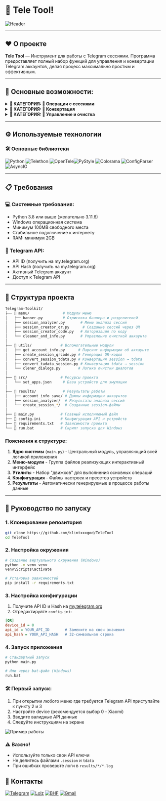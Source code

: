 # 🖤 Tele Tool!

![Header](https://i.ibb.co/W408CSt1/image.png)


---

## ♥️ О проекте

**Tele Tool** — Инструмент для работы с Telegram сессиями. Программа предоставляет полный набор функций для управления и конвертации Telegram аккаунтов, делая процесс максимально простым и эффективным.

---



## 🖤 Основные возможности:
<details>
  <summary><strong>📂 КАТЕГОРИЯ: 💫 Операции с сессиями</strong></summary>
  <br>
  
  <details>
    <summary><strong>└─ 💨 Анализ сессии</strong></summary>
    <br>
    
    1. Настройка device (Предлагает на выбор конфигурации девайсов для входа в сессию от их лица)
    2. Настройка API id and hash (Настройка данных для подключения к Telegram API)
    3. Открытие директории для загрузки данных (Папка для .session файлов)
    4. Открытие директории для получения результатов (Папка с результатами анализа)
    5. Анализ аккаунта (Получение полной информации о сессии в JSON формате)
    
    
  </details>

  <details>
    <summary><strong>└─ 💨 Создать session через QR</strong></summary>
    <br>
    1. Настройка device (Выбор устройства для авторизации)
    2. Настройка API id and hash
    3. Получение QR кода (Генерация QR-кода для сканирования в приложении Telegram)
    4. Открытие директории с результатами (Доступ к созданным .session файлам)
    5. Поддержка двухфакторной аутентификации
    <br>
  </details>

  <details>
    <summary><strong>└─ 💨 Создать session через код</strong></summary>
    <br>
    1. Настройка device (Выбор устройства для авторизации)
    2. Настройка API id and hash
    3. Получение кода (Ввод номера телефона и кода подтверждения)
    4. Открытие директории с результатами
    5. Поддержка двухфакторной аутентификации
    <br>
  </details>
</details>

<details>
  <summary><strong>📂 КАТЕГОРИЯ: 🔄 Конвертация</strong></summary>
  <br>
  
  <details>
    <summary><strong>└─ 💨 Session ➜ Tdata</strong></summary>
    <br>
    1. Конвертация .session файлов в формат Telegram Desktop (tdata)
    2. Открытие директории для загрузки .session файлов
    3. Открытие директории с результатами конвертации
    4. Сохранение всех настроек и авторизационных данных
    <br>
  </details>

  <details>
    <summary><strong>└─ 💨 Tdata ➜ Session</strong></summary>
    <br>
    1. Конвертация tdata в формат .session
    2. Открытие директории для загрузки tdata
    3. Открытие директории с результатами конвертации
    4. Сохранение всех настроек и авторизационных данных
    <br>
  </details>

  <details>
    <summary><strong>└─ 💨 Session ➜ Info</strong></summary>
    <br>
    1. Извлечение информации из .session файлов
    2. Сохранение в JSON формате:
       - Информация о пользователе
       - Список диалогов
       - Активные сессии
       - Контакты
       - Статистика сообщений
    3. Открытие директории для загрузки .session файлов
    4. Открытие директории с результатами анализа
    <br>
  </details>
</details>

<details>
  <summary><strong>📂 КАТЕГОРИЯ: 🧹 Управление и очистка</strong></summary>
  <br>
  
  <details>
    <summary><strong>└─ 💨 Очистка каналов</strong></summary>
    <br>
    1. Настройка device и API
    2. Массовый выход из каналов
    3. Подсчет количества каналов до и после очистки
    4. Возможность выборочной очистки
    5. Логирование процесса очистки
    <br>
  </details>

  <details>
    <summary><strong>└─ 💨 Очистка групп</strong></summary>
    <br>
    1. Настройка device и API
    2. Массовый выход из групп
    3. Подсчет количества групп до и после очистки
    4. Возможность выборочной очистки
    5. Логирование процесса очистки
    <br>
  </details>

  <details>
    <summary><strong>└─ 💨 Очистка ботов</strong></summary>
    <br>
    1. Настройка device и API
    2. Массовая блокировка ботов
    3. Подсчет количества ботов до и после очистки
    4. Возможность выборочной очистки
    5. Логирование процесса очистки
    <br>
  </details>

  <details>
    <summary><strong>└─ 💨 Очистка диалогов</strong></summary>
    <br>
    1. Настройка device и API
    2. Массовое удаление личных чатов
    3. Подсчет количества диалогов до и после очистки
    4. Возможность выборочной очистки
    5. Логирование процесса очистки
    <br>
  </details>
</details>

---

## ⚙️ Используемые технологии

### 🛠️ Основные библиотеки</strong></summary>
![Python](https://img.shields.io/badge/Python-%23000000.svg?style=for-the-badge&logo=python&logoColor=white) ![Telethon](https://img.shields.io/badge/Telethon-%23000000.svg?style=for-the-badge&logo=telegram&logoColor=white) ![OpenTele](https://img.shields.io/badge/OpenTele-%23000000.svg?style=for-the-badge&logo=telegram&logoColor=white)![PyStyle](https://img.shields.io/badge/PyStyle-%23000000.svg?style=for-the-badge&logo=python&logoColor=white) ![Colorama](https://img.shields.io/badge/Colorama-%23000000.svg?style=for-the-badge&logo=python&logoColor=white) ![ConfigParser](https://img.shields.io/badge/ConfigParser-%23000000.svg?style=for-the-badge&logo=python&logoColor=white) ![AsyncIO](https://img.shields.io/badge/AsyncIO-%23000000.svg?style=for-the-badge&logo=python&logoColor=white)

---

## 📋 Требования

### 💻 Системные требования:
- Python 3.8 или выше (желательно 3.11.6)
- Windows операционная система
- Минимум 100MB свободного места
- Стабильное подключение к интернету
- RAM: минимум 2GB

### 🔑 Telegram API:
- API ID (получить на my.telegram.org)
- API Hash (получить на my.telegram.org)
- Активный Telegram аккаунт
- Доступ к Telegram API

---

## 🌳 Структура проекта

```bash
Telegram-Toolkit/
├── 📁 menu/               # Модули меню
│   ├── banner.py         # Отрисовка баннера и разделителей
│   ├── session_analyzer.py       # Меню анализа сессий
│   ├── session_creator_qr.py      # Создание сессий через QR
│   ├── session_creator_code.py   # Авторизация по коду
│   └── cleaner_and_info.py       # Управление очисткой аккаунта
│
├── 📁 utils/             # Вспомогательные модули
│   ├── get_account_info.py      # Парсинг информации об аккаунте
│   ├── create_session_qrcode.py # Генерация QR-кодов
│   ├── convert_session_tdata.py # Конвертация session → tdata 
│   ├── convert_tadata_session.py # Конвертация tdata → session
│   └── clener_dialogs.py        # Логика очистки диалогов
│
├── 📁 src/               # Ресурсы проекта
│   └── set_apps.json     # База устройств для эмуляции
│
├── 📁 results/            # Результаты работы
│   ├── account_info_save/ # Дампы информации аккаунтов
│   ├── session_analyzer/  # Результаты анализа сессий
│   └── create_session_*/  # Созданные session-файлы
│
├── 📄 main.py            # Главный исполняемый файл
├── 📄 config.ini         # Конфигурация API и устройств
├── 📄 requirements.txt   # Зависимости проекта
└── 📄 run.bat            # Скрипт запуска для Windows
```

### Пояснения к структуре:
1. **Ядро системы** (`main.py`) - Центральный модуль, управляющий всей логикой приложения
2. **Меню-модули** - Группа файлов реализующих интерактивный интерфейс
3. **Утилиты** - Набор "движков" для выполнения основных операций
4. **Конфигурация** - Файлы настроек и пресетов устройств
5. **Результаты** - Автоматически генерируемые в процессе работы данные

---

## 🚀 Руководство по запуску

### 1. Клонирование репозитория
```bash
git clone https://github.com/klintxxxgod/TeleTool
cd TeleTool
```

### 2. Настройка окружения
```bash
# Создание виртуального окружения (Windows)
python -m venv venv
venv\Scripts\activate

# Установка зависимостей
pip install -r requirements.txt
```

### 3. Настройка конфигурации
1. Получите API ID и Hash на [my.telegram.org](https://my.telegram.org/apps)
2. Отредактируйте `config.ini`:
```ini
[QR]
device_id = 0
api_id = YOUR_API_ID       # Замените на свои значения
api_hash = YOUR_API_HASH   # 32-символьная строка
```

### 4. Запуск приложения
```bash
# Стандартный запуск
python main.py

# Или через bat-файл (Windows)
run.bat
```

### 🛠 Первый запуск:
1. При открытии любого меню где требуется Telegram API приступайте к пункту 2 и 3
2. Настройте device (рекомендуется выбор 0 - Xiaomi)
3. Введите валидные API данные
4. Следуйте инструкциям на экране

![Пример работы](https://i.ibb.co/W408CSt1/image.png)

### ⚠️ Важно!
- Используйте только свои API ключи
- Не делитесь файлами `.session` и `tdata`
- При ошибках проверьте логи в `results/*/*.log`


## 🖤 Контакты

[![Telegram](https://img.shields.io/badge/-Telegram-black?style=for-the-badge&logo=telegram&logoColor=white)](https://t.me/klintxxxgod)  [![Lolz](https://img.shields.io/badge/-Lolz%20Team-black?style=for-the-badge&logo=data:image/png;base64,iVBORw0KGgoAAAANSUhEUgAAABAAAAAQCAYAAAAf8/9hAAAABHNCSVQICAgIfAhkiAAAAFdJREFUOI3FkjEOgkAQRc/CoFAEmf4SzkIkg1UkfsAdKNFBOkEEVnMkr1SBBSgUtqtUKV9jeBGwrvE3d+7s3TeAH5GgdYBGSCYJ1ASowm5YAz5voFrOh6oP/poM14wHdAe2Bi4OjsMUyccxPB3bs6Dn8AMhRWLZLeQKkwAAAABJRU5ErkJggg==&logoColor=white)](https://lolz.live/klintxxxgod/)  [![BHF](https://img.shields.io/badge/-BHF-black?style=for-the-badge&logo=matrix&logoColor=white)](https://bhf.pro/members/545192/)  [![Gmail](https://img.shields.io/badge/-Gmail-black?style=for-the-badge&logo=gmail&logoColor=white)](mailto:owner.klint@gmail.com)
